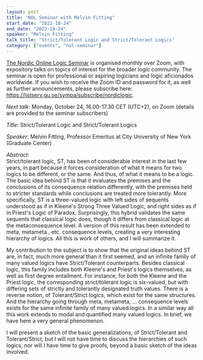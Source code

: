 ```yaml
---
layout: post
title: "NOL Seminar with Melvin Fitting"
start_date: "2022-10-24"
end_date: "2022-10-24"
speaker: "Melvin Fitting"
talk_title: "Strict/Tolerant Logic and Strict/Tolerant Logics"
category: ["events", "nol-seminar"]
---
```

[The Nordic Online Logic Seminar](/the-NOL-seminar.html)
is organised monthly over Zoom, with expository talks on topics of interest for
the broader logic community. The seminar is open for professional or aspiring
logicians and logic aficionados worldwide. If you wish to receive the Zoom ID
and password for it, as well as further announcements, please subscribe here:
<https://listserv.gu.se/sympa/subscribe/nordiclogic>.

*Next talk*: Monday, October 24, 16.00-17.30 CET (UTC+2), on Zoom (details
are provided to the seminar subscribers)

*Title*: Strict/Tolerant Logic and Strict/Tolerant Logics

*Speaker*: Melvin Fitting, Professor Emeritus at City University of New York (Graduate Center)

*Abstract*:  
Strict/tolerant logic, ST, has been of considerable interest in the last few
years, in part because it forces consideration of what it means for two logics
to be different, or the same.  And thus, of what it means to be a logic.  The
basic idea behind ST is that it evaluates the premises and the conclusions of
its consequence relation differently, with the premises held to stricter
standards while conclusions are treated more tolerantly.  More specifically, ST
is a three-valued logic with left sides of sequents understood as if in Kleene's
Strong Three Valued Logic, and right sides as if in Priest's Logic of Paradox.
Surprisingly, this hybrid validates the same sequents that classical logic does,
though it differs from classical logic at the metaconsequence level.  A version
of this result has been extended to meta, metameta , etc. consequence levels,
creating a very interesting hierarchy of logics.  All this is work of others,
and I will summarize it.

My contribution to the subject is to show that the original ideas behind ST are,
in fact, much more general than it first seemed, and an infinite family of many
valued logics have Strict/Tolerant counterparts.  Besides classical logic, this
family includes both Kleene's and Priest's logics themselves, as well as first
degree entailment.   For instance, for both the Kleene and the Priest logic, the
corresponding strict/tolerant logic is six-valued, but with differing sets of
strictly and tolerantly designated truth values.  There is a reverse notion, of
Tolerant/Strict logics, which exist for the same structures.  And the hierarchy
going through meta, metameta, … consequence levels exists for the same
infinite family of many valued logics.  In a similar way all this work extends
to modal and quantified many valued logics. In brief, we have here a very
general phenomenon.

I will present a sketch of the basic generalizations, of Strict/Tolerant and
Tolerant/Strict, but I will not have time to discuss the hierarchies of such
logics, nor will I have time to give proofs, beyond a basic sketch of the ideas
involved.
